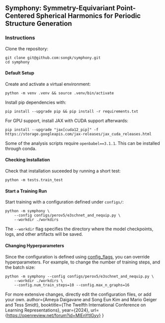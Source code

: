 ## Symphony: Symmetry-Equivariant Point-Centered Spherical Harmonics for Periodic Structure Generation

### Instructions

Clone the repository:

```shell
git clone git@github.com:songk/symphony.git
cd symphony
```

#### Default Setup
Create and activate a virtual environment:

```shell
python -m venv .venv && source .venv/bin/activate
```

Install pip dependencies with:

```shell
pip install --upgrade pip && pip install -r requirements.txt
```

For GPU support, install JAX with CUDA support afterwards:
```shell
pip install --upgrade "jax[cuda12_pip]" -f https://storage.googleapis.com/jax-releases/jax_cuda_releases.html
```

Some of the analysis scripts require `openbabel==3.1.1`.
This can be installed through conda.


#### Checking Installation
Check that installation suceeded by running a short test:

```shell
python -m tests.train_test
```

#### Start a Training Run 
Start training with a configuration defined
under `configs/`:

```shell
python -m symphony \
    --config configs/perov5/e3schnet_and_nequip.py \
    --workdir ./workdirs
```

The `--workdir` flag specifies the directory where the
model checkpoints, logs, and other artifacts will be saved.

#### Changing Hyperparameters

Since the configuration is defined using
[config_flags](https://github.com/google/ml_collections/tree/master#config-flags),
you can override hyperparameters.
For example, to change the number of training
steps, and the batch size:

```shell
python -m symphony --config configs/perov5/e3schnet_and_nequip.py \
    --workdir ./workdirs \
    --config.num_train_steps=10 --config.max_n_graphs=16
```

For more extensive changes, directly edit the configuration files,
or add your own.
    author={Ameya Daigavane and Song Eun Kim and Mario Geiger and Tess Smidt},
    booktitle={The Twelfth International Conference on Learning Representations},
    year={2024},
    url={https://openreview.net/forum?id=MIEnYtlGyv}
}
```
